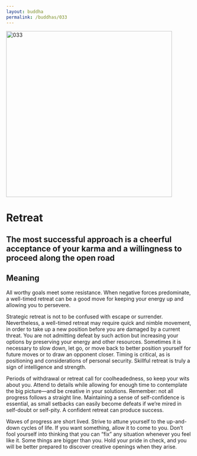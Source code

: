 ```yaml
---
layout: buddha
permalink: /buddhas/033
---
```


<div class="uk-text-center">
<img src="{{"/assets/img/buddhas/buddha-033.jpg" | relative_url}}" alt="033"  width="448" height="448"></div>

# Retreat

## The most successful approach is a cheerful acceptance of your karma and a willingness to proceed along the open road

## Meaning

All worthy goals meet some resistance. When negative forces predominate, a well-timed retreat can be a good move for keeping your energy up and allowing you to persevere.

Strategic retreat is not to be confused with escape or surrender. Nevertheless, a well-timed retreat may require quick and nimble movement, in order to take up a new position before you are damaged by a current threat. You are not admitting defeat by such action but increasing your options by preserving your energy and other resources. Sometimes it is necessary to slow down, let go, or move back to better position yourself for future moves or to draw an opponent closer. Timing is critical, as is positioning and considerations of personal security. Skillful retreat is truly a sign of intelligence and strength.

Periods of withdrawal or retreat call for coolheadedness, so keep your wits about you. Attend to details while allowing for enough time to contemplate the big picture—and be creative in your solutions. Remember: not all progress follows a straight line. Maintaining a sense of self-confidence is essential, as small setbacks can easily become defeats if we’re mired in self-doubt or self-pity. A confident retreat can produce success.

Waves of progress are short lived. Strive to attune yourself to the up-and-down cycles of life. If you want something, allow it to come to you. Don’t fool yourself into thinking that you can “fix” any situation whenever you feel like it. Some things are bigger than you. Hold your pride in check, and you will be better prepared to discover creative openings when they arise.
